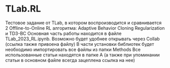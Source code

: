 # TLab.RL
Тестовое задание от TLab, в котором воспроизводится и сравнивается 2 Offline-to-Online RL алгоритма: Adaptive Behavior Cloning Regularization и TD3-BC 
Основная часть работы находится в файле TLab_2023_RL.ipynb. Возможно будет удобнее открывать через Collab (ссылка также привоена файлу)
В части установки библиотек будет необходимо импортировать все файлы из папки Methods
Все использованные статьи находятся в папке A (а также при упоминании статьи в основном файле всегда зацеплена ссылка на нее)
